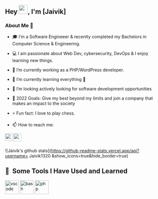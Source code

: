 ## Hey <img src="https://github.com/TheDudeThatCode/TheDudeThatCode/blob/master/Assets/Hi.gif" width="29px" height="29px">, I'm [Jaivik]


### About Me 🚀
- 🎓 I’m a Software Engineeer & recenlty completed my Bachelors in Computer Science & Engineering. 
- 💻 I am passionate about Web Dev, cybersecurity, DevOps & I enjoy learning new things. 
- 🔭 I’m currently working as a PHP/WordPress developer.
- 🌱 I’m currently learning everything 🤣
- 👯 I’m looking actively looking for software development opportunities
- 🥅 2022 Goals: Give my best beyond my limits and join a company that makes an impact to the society
- ⚡ Fun fact: I love to play chess.

- 📫 How to reach me:

<a href="https://www.linkedin.com/in/jaivik-parekh-23a3bb185/">
  <img align="left" width="24px" src="https://cdn.jsdelivr.net/npm/simple-icons@v3/icons/linkedin.svg"  />
</a>
<a href="https://sites.google.com/view/jaivikparekhportfolio/home>
  <img align="left" width="26px" src="JP.png" />
</a>
<a href="mailto:jaivikparekh1320@gmail.com">
  <img align="left" width="26px" src="https://cdn.jsdelivr.net/npm/simple-icons@v3/icons/gmail.svg" />
</a>

</br></br>

![Jaivik's github stats](https://github-readme-stats.vercel.app/api?username= Jaivik1320 &show_icons=true&hide_border=true)

<h2> 🚀 &nbsp;Some Tools I Have Used and Learned</h2>
<p align="left">
<img src="https://cdn.jsdelivr.net/gh/devicons/devicon/icons/vscode/vscode-original.svg" alt="vscode" width="45" height="45"/>
<img src="https://cdn.jsdelivr.net/gh/devicons/devicon/icons/bash/bash-original.svg" alt="bash" width="45" height="45"/>
<img src="https://cdn.jsdelivr.net/gh/devicons/devicon/icons/php/php-original.svg" alt="php" width="45" height="45"/>
    

</p>


